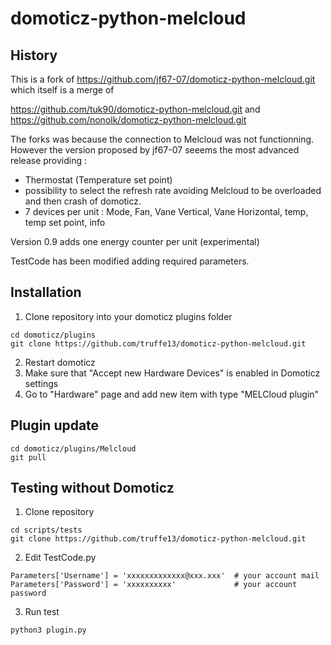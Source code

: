 # domoticz-python-melcloud
## History

This is a fork of https://github.com/jf67-07/domoticz-python-melcloud.git  which itself is a merge of 

  https://github.com/tuk90/domoticz-python-melcloud.git
and
  https://github.com/nonolk/domoticz-python-melcloud.git
  
The forks was because the connection to Melcloud was not functionning. However the version proposed by jf67-07  seeems the most advanced release providing :

- Thermostat (Temperature set point)
- possibility to select the refresh rate avoiding Melcloud to be overloaded and then crash of domoticz. 
- 7 devices per unit : Mode, Fan, Vane Vertical, Vane Horizontal, temp, temp set point, info

Version 0.9 adds one energy counter per unit (experimental)

TestCode has been modified adding required parameters. 


## Installation
1. Clone repository into your domoticz plugins folder
```
cd domoticz/plugins
git clone https://github.com/truffe13/domoticz-python-melcloud.git 
```
2. Restart domoticz
3. Make sure that "Accept new Hardware Devices" is enabled in Domoticz settings
4. Go to "Hardware" page and add new item with type "MELCloud plugin"
## Plugin update

```
cd domoticz/plugins/Melcloud
git pull
```
## Testing without Domoticz
1. Clone repository
```
cd scripts/tests
git clone https://github.com/truffe13/domoticz-python-melcloud.git
```
2. Edit TestCode.py
```
Parameters['Username'] = 'xxxxxxxxxxxxx@xxx.xxx'  # your account mail
Parameters['Password'] = 'xxxxxxxxxx'             # your account password
```
3. Run test
```
python3 plugin.py
```
